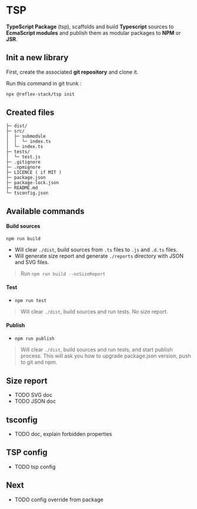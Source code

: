 # TSP

**TypeScript Package** (tsp), scaffolds and build **Typescript** sources to **EcmaScript modules** and publish them as modular packages to **NPM** or **JSR**.

## Init a new library

First, create the associated **git repository** and clone it.

Run this command in git trunk :
```bash
npx @reflex-stack/tsp init
```

## Created files

```
├─ dist/
├─ src/
│  ├─ submodule
│  │  └─ index.ts
│  └─ index.ts
├─ tests/
│  └─ test.js
├─ .gitignore
├─ .npmignore
├─ LICENCE ( if MIT )
├─ package.json
├─ package-lock.json
├─ README.md
└─ tsconfig.json
```

## Available commands

#### Build sources
```shell
npm run build
```
- Will clear `./dist`, build sources from `.ts` files to `.js` and `.d.ts` files.
- Will generate size report and generate `./reports` directory with JSON and SVG files.

> Run `npm run build --noSizeReport`

#### Test
- `npm run test`
> Will clear `./dist`, build sources and run tests. No size report.

#### Publish
- `npm run publish`
> Will clear `./dist`, build sources and run tests, and start publish process.
> This will ask you how to upgrade package.json version, push to git and npm.


## Size report
- TODO SVG doc
- TODO JSON doc

## tsconfig
- TODO doc, explain forbidden properties

## TSP config
- TODO tsp config

## Next
- TODO config override from package
